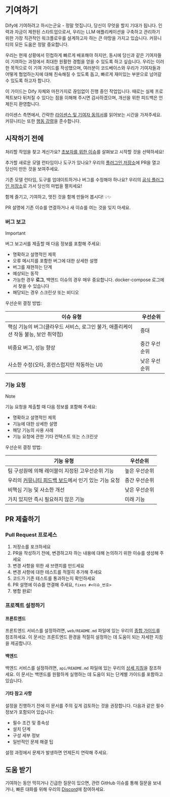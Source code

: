 # 기여하기

Dify에 기여하려고 하시는군요 - 정말 멋집니다, 당신이 무엇을 할지 기대가 됩니다. 인력과 자금이 제한된 스타트업으로서, 우리는 LLM 애플리케이션을 구축하고 관리하기 위한 가장 직관적인 워크플로우를 설계하고자 하는 큰 야망을 가지고 있습니다. 커뮤니티의 모든 도움은 정말 중요합니다.

우리는 현재 상황에서 민첩하게 빠르게 배포해야 하지만, 동시에 당신과 같은 기여자들이 기여하는 과정에서 최대한 원활한 경험을 얻을 수 있도록 하고 싶습니다. 우리는 이러한 목적으로 이 기여 가이드를 작성했으며, 여러분이 코드베이스와 우리가 기여자들과 어떻게 협업하는지에 대해 친숙해질 수 있도록 돕고, 빠르게 재미있는 부분으로 넘어갈 수 있도록 하고자 합니다.

이 가이드는 Dify 자체와 마찬가지로 끊임없이 진행 중인 작업입니다. 때로는 실제 프로젝트보다 뒤처질 수 있다는 점을 이해해 주시면 감사하겠으며, 개선을 위한 피드백은 언제든지 환영합니다.

라이센스 측면에서, 간략한 [라이센스 및 기여자 동의서](../../LICENSE)를 읽어보는 시간을 가져주세요. 커뮤니티는 또한 [행동 강령](https://github.com/langgenius/.github/blob/main/CODE_OF_CONDUCT.md)을 준수합니다.

## 시작하기 전에

처리할 작업을 찾고 계신가요? [초보자를 위한 이슈](https://github.com/langgenius/dify/issues?q=is%3Aissue%20state%3Aopen%20label%3A%22good%20first%20issue%22)를 살펴보고 시작할 것을 선택하세요!

추가할 새로운 모델 런타임이나 도구가 있나요? 우리의 [플러그인 저장소](https://github.com/langgenius/dify-plugins)에 PR을 열고 당신이 만든 것을 보여주세요.

기존 모델 런타임, 도구를 업데이트하거나 버그를 수정해야 하나요? 우리의 [공식 플러그인 저장소](https://github.com/langgenius/dify-official-plugins)로 가서 당신의 마법을 펼치세요!

함께 즐기고, 기여하고, 멋진 것을 함께 만들어 봅시다! 💡✨

PR 설명에 기존 이슈를 연결하거나 새 이슈를 여는 것을 잊지 마세요.

### 버그 보고

> [!IMPORTANT]
> 버그 보고서를 제출할 때 다음 정보를 포함해 주세요:

- 명확하고 설명적인 제목
- 오류 메시지를 포함한 버그에 대한 상세한 설명
- 버그를 재현하는 단계
- 예상되는 동작
- 가능한 경우 **로그**, 백엔드 이슈의 경우 매우 중요합니다. docker-compose 로그에서 찾을 수 있습니다
- 해당되는 경우 스크린샷 또는 비디오

우선순위 결정 방법:

| 이슈 유형 | 우선순위 |
| ------------------------------------------------------------ | --------------- |
| 핵심 기능의 버그(클라우드 서비스, 로그인 불가, 애플리케이션 작동 불능, 보안 취약점) | 중대 |
| 비중요 버그, 성능 향상 | 중간 우선순위 |
| 사소한 수정(오타, 혼란스럽지만 작동하는 UI) | 낮은 우선순위 |

### 기능 요청

> [!NOTE]
> 기능 요청을 제출할 때 다음 정보를 포함해 주세요:

- 명확하고 설명적인 제목
- 기능에 대한 상세한 설명
- 해당 기능의 사용 사례
- 기능 요청에 관한 기타 컨텍스트 또는 스크린샷

우선순위 결정 방법:

| 기능 유형 | 우선순위 |
| ------------------------------------------------------------ | --------------- |
| 팀 구성원에 의해 레이블이 지정된 고우선순위 기능 | 높은 우선순위 |
| 우리의 [커뮤니티 피드백 보드](https://github.com/langgenius/dify/discussions/categories/feedbacks)에서 인기 있는 기능 요청 | 중간 우선순위 |
| 비핵심 기능 및 사소한 개선 | 낮은 우선순위 |
| 가치 있지만 즉시 필요하지 않은 기능 | 미래 기능 |

## PR 제출하기

### Pull Request 프로세스

1. 저장소를 포크하세요
1. PR을 작성하기 전에, 변경하고자 하는 내용에 대해 논의하기 위한 이슈를 생성해 주세요
1. 변경 사항을 위한 새 브랜치를 만드세요
1. 변경 사항에 대한 테스트를 적절히 추가해 주세요
1. 코드가 기존 테스트를 통과하는지 확인하세요
1. PR 설명에 이슈를 연결해 주세요, `fixes #<이슈_번호>`
1. 병합 완료!

### 프로젝트 설정하기

#### 프론트엔드

프론트엔드 서비스를 설정하려면, `web/README.md` 파일에 있는 우리의 [종합 가이드](https://github.com/langgenius/dify/blob/main/web/README.md)를 참조하세요. 이 문서는 프론트엔드 환경을 적절히 설정하는 데 도움이 되는 자세한 지침을 제공합니다.

#### 백엔드

백엔드 서비스를 설정하려면, `api/README.md` 파일에 있는 우리의 [상세 지침](https://github.com/langgenius/dify/blob/main/api/README.md)을 참조하세요. 이 문서는 백엔드를 원활하게 실행하는 데 도움이 되는 단계별 가이드를 포함하고 있습니다.

#### 기타 참고 사항

설정을 진행하기 전에 이 문서를 주의 깊게 검토하는 것을 권장합니다. 다음과 같은 필수 정보가 포함되어 있습니다:

- 필수 조건 및 종속성
- 설치 단계
- 구성 세부 정보
- 일반적인 문제 해결 팁

설정 과정에서 문제가 발생하면 언제든지 연락해 주세요.

## 도움 받기

기여하는 동안 막히거나 긴급한 질문이 있으면, 관련 GitHub 이슈를 통해 질문을 보내거나, 빠른 대화를 위해 우리의 [Discord](https://discord.gg/8Tpq4AcN9c)에 참여하세요.

